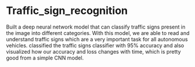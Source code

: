 # Traffic_sign_recognition
Built a deep neural network model that can classify traffic signs present in the image into different categories. With this model, we are able to read and understand traffic signs which are a very important task for all autonomous vehicles. classified the traffic signs classifier with 95% accuracy and also visualized how our accuracy and loss changes with time, which is pretty good from a simple CNN model.
